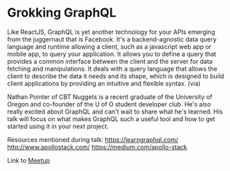 # Grokking GraphQL

Like ReactJS, GraphQL is yet another technology for your APIs emerging from the juggernaut that is Facebook. It's a backend-agnostic data query language and runtime allowing a client, such as a javascript web app or mobile app, to query your application. It allows you to define a query that provides a common interface between the client and the server for data fetching and manipulations. It deals with a query language that allows the client to describe the data it needs and its shape, which is designed to build client applications by providing an intuitive and flexible syntax. (via)

Nathan Pointer of CBT Nuggets is a recent graduate of the University of Oregon and co-founder of the U of O student developer club. He's also really excited about GraphQL and can't wait to share what he's learned. His talk will focus on what makes GraphQL such a useful tool and how to get started using it in your next project.

Resources mentioned during talk:
https://learngraphql.com/
http://www.apollostack.com/
https://medium.com/apollo-stack

Link to [Meetup](https://www.meetup.com/eugenewebdev/events/232422143/)
